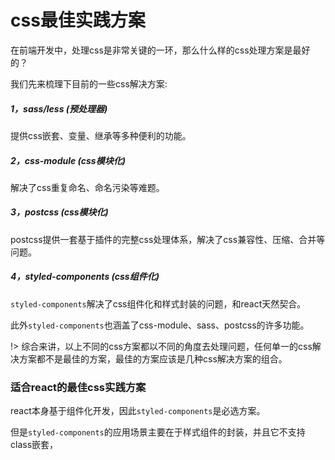 # css最佳实践方案  

在前端开发中，处理css是非常关键的一环，那么什么样的css处理方案是最好的？

我们先来梳理下目前的一些css解决方案:
##### 1，sass/less (预处理器)
提供css嵌套、变量、继承等多种便利的功能。  

##### 2，css-module (css模块化)
解决了css重复命名、命名污染等难题。

##### 3，postcss (css模块化)
postcss提供一套基于插件的完整css处理体系，解决了css兼容性、压缩、合并等问题。

##### 4，styled-components (css组件化)
`styled-components`解决了css组件化和样式封装的问题，和react天然契合。

此外`styled-components`也涵盖了css-module、sass、postcss的许多功能。


!> 综合来讲，以上不同的css方案都以不同的角度去处理问题，任何单一的css解决方案都不是最佳的方案，最佳的方案应该是几种css解决方案的组合。

### 适合react的最佳css实践方案  

react本身基于组件化开发，因此`styled-components`是必选方案。 

但是`styled-components`的应用场景主要在于样式组件的封装，并且它不支持class嵌套，




